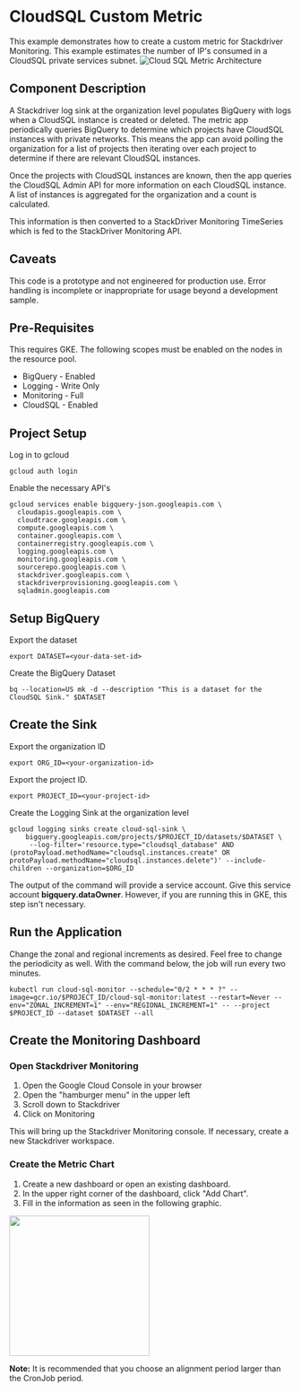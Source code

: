 # CloudSQL Custom Metric
This example demonstrates how to create a custom metric for Stackdriver Monitoring.  This example
estimates the number of IP's consumed in a CloudSQL private services subnet.
![Cloud SQL Metric Architecture](images/CloudSQL_Metric.png)
## Component Description
A Stackdriver log sink at the organization level populates BigQuery with logs when a CloudSQL
instance is created or deleted.  The metric app periodically queries BigQuery to determine
which projects have CloudSQL instances with private networks.  This means the app can avoid
polling the organization for a list of projects then iterating over each project to determine
if there are relevant CloudSQL instances.

Once the projects with CloudSQL instances are known, then the app queries the CloudSQL Admin
API for more information on each CloudSQL instance.  A list of instances is aggregated for the
organization and a count is calculated.

This information is then converted to a StackDriver Monitoring TimeSeries which is fed to the
StackDriver Monitoring API.
## Caveats
This code is a prototype and not engineered for production use.  Error handling
is incomplete or inappropriate for usage beyond a development sample.

## Pre-Requisites
This requires GKE.  The following scopes must be enabled on the nodes in the
resource pool.

* BigQuery   - Enabled
* Logging     - Write Only
* Monitoring - Full
* CloudSQL   - Enabled

## Project Setup
Log in to gcloud
```shell
gcloud auth login
```
Enable the necessary API's
```
gcloud services enable bigquery-json.googleapis.com \
  cloudapis.googleapis.com \
  cloudtrace.googleapis.com \
  compute.googleapis.com \
  container.googleapis.com \
  containerregistry.googleapis.com \
  logging.googleapis.com \
  monitoring.googleapis.com \
  sourcerepo.googleapis.com \
  stackdriver.googleapis.com \
  stackdriverprovisioning.googleapis.com \
  sqladmin.googleapis.com
```
## Setup BigQuery
Export the dataset
```shell
export DATASET=<your-data-set-id>
```
Create the BigQuery Dataset
```shell
bq --location=US mk -d --description "This is a dataset for the CloudSQL Sink." $DATASET
```
## Create the Sink
Export the organization ID
```shell
export ORG_ID=<your-organization-id>
```
Export the project ID.
```shell
export PROJECT_ID=<your-project-id>
```
Create the Logging Sink at the organization level
```shell
gcloud logging sinks create cloud-sql-sink \
    bigquery.googleapis.com/projects/$PROJECT_ID/datasets/$DATASET \
     --log-filter='resource.type="cloudsql_database" AND (protoPayload.methodName="cloudsql.instances.create" OR protoPayload.methodName="cloudsql.instances.delete")' --include-children --organization=$ORG_ID
```
The output of the command will provide a service account.  Give this service account **bigquery.dataOwner**.  However, if you are running this in GKE, this step isn't necessary.
## Run the Application
Change the zonal and regional increments as desired.  Feel free to change the periodicity as well.  With the command below, the job will run every two minutes.
```shell
kubectl run cloud-sql-monitor --schedule="0/2 * * * ?" --image=gcr.io/$PROJECT_ID/cloud-sql-monitor:latest --restart=Never --env="ZONAL_INCREMENT=1" --env="REGIONAL_INCREMENT=1" -- --project $PROJECT_ID --dataset $DATASET --all
```
## Create the Monitoring Dashboard
### Open Stackdriver Monitoring
1. Open the Google Cloud Console in your browser
2. Open the "hamburger menu" in the upper left
3. Scroll down to Stackdriver
4. Click on Monitoring

This will bring up the Stackdriver Monitoring console.  If necessary, create a new Stackdriver workspace.
### Create the Metric Chart
1. Create a new dashboard or open an existing dashboard.
2. In the upper right corner of the dashboard, click "Add Chart".
3. Fill in the information as seen in the following graphic.

<img src="https://github.com/kevensen/professional-services/blob/cloud-sql-custom-metric/examples/cloudsql-custom-metric/images/metric_config.png?raw=true" width="250">

**Note:** It is recommended that you choose an alignment period larger than the CronJob period.